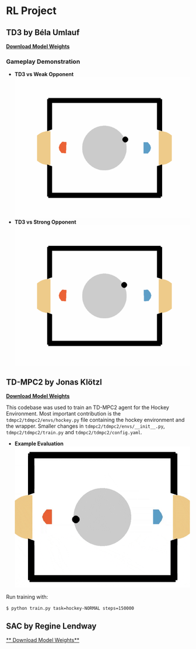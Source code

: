 # RL Project  

## TD3 by Béla Umlauf  

[**Download Model Weights**](https://drive.google.com/drive/folders/126NozgxKaZQaP_XyEHWZUMdtWS82TShI?usp=sharing) 
### Gameplay Demonstration  
- **TD3 vs Weak Opponent**  
  ![Weak Opponent Gameplay](td3/results/evaluation_20250226-141914.gif) 
- **TD3 vs Strong Opponent**  
  ![Weak Opponent Gameplay](td3/results/evaluation_20250226-141922.gif)



## TD-MPC2 by Jonas Klötzl

[**Download Model Weights**](https://drive.google.com/drive/folders/1MkM6Q-X8fcvgn3UfaFKNzriIkRT1n-3p?usp=sharing)

This codebase was used to train an TD-MPC2 agent for the Hockey Environment. Most important contribution is the `tdmpc2/tdmpc2/envs/hockey.py` file containing the hockey environment and the wrapper. Smaller changes in `tdmpc2/tdmpc2/envs/__init__.py`, `tdmpc2/tdmpc2/train.py` and `tdmpc2/tdmpc2/config.yaml`.

- **Example Evaluation**  
  ![Example Gameplay](tdmpc2/evaluation.gif)

Run training with:
```
$ python train.py task=hockey-NORMAL steps=150000
```
## SAC by Regine Lendway
[** Download Model Weights**](https://drive.google.com/file/d/1RnPOH-9JXV2RaFibux4Pr5wUxUJjaLiu/view?usp=drive_link)
